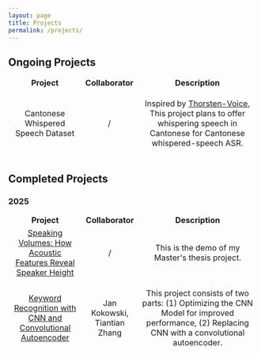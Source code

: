 ```yaml
---
layout: page
title: Projects
permalink: /projects/
---
```


## Ongoing Projects

<table style="width: 100%; border-collapse: collapse; border-style: hidden;" border="1">
<tbody>
<tr style="height: 18px;">
<td style="width: 30%; border-style: hidden; text-align: center;"><strong>Project</strong></td>
<td style="width: 20%; border-style: hidden; text-align: center;"><strong>Collaborator</strong></td>
<td style="width: 50%; border-style: hidden; text-align: center;"><strong>Description</strong></td>
</tr>
<tr style="height: 18px;">
<td style="width: 30%; border-style: hidden; text-align: center;">Cantonese Whispered Speech Dataset</td>
<td style="width: 20%; border-style: hidden; text-align: center;">
<p>/</p>
</td>
<td style="width: 50%; border-style: hidden; text-align: center;">
<p>Inspired by <a href="https://www.thorsten-voice.de/en/" target="_blank">Thorsten-Voice</a>, This project plans to offer whispering speech in Cantonese for Cantonese whispered-speech ASR.</p>
</td>
</tr>
</tbody>
</table>



## Completed Projects

### 2025

<table style="width: 100%; border-collapse: collapse; border-style: hidden;" border="1">
<tbody>
<tr style="height: 18px;">
<td style="width: 30%; border-style: hidden; text-align: center;"><strong>Project</strong></td>
<td style="width: 20%; border-style: hidden; text-align: center;"><strong>Collaborator</strong></td>
<td style="width: 50%; border-style: hidden; text-align: center;"><strong>Description</strong></td>
</tr>
<tr style="height: 18px;">
<td style="width: 30%; border-style: hidden; text-align: center;"><a href="https://github.com/stellasiu/2025thesisdemo" target="_blank">Speaking Volumes: How Acoustic Features Reveal Speaker Height</a></td>
<td style="width: 20%; border-style: hidden; text-align: center;">
<p>/</p>
</td>
<td style="width: 50%; border-style: hidden; text-align: center;">
<p>This is the demo of my Master's thesis project. </p>
</td>
</tr>
<tr style="height: 18px;">
<td style="width: 30%; border-style: hidden; text-align: center;"><a href="https://github.com/j-koko/keyword_recognition" target="_blank">Keyword Recognition with CNN and Convolutional Autoencoder</a></td>
<td style="width: 20%; border-style: hidden; text-align: center;">
<p>Jan Kokowski, Tiantian Zhang</p>
</td>
<td style="width: 50%; border-style: hidden; text-align: center;">
<p>This project consists of two parts: (1) Optimizing the CNN Model for improved performance, (2) Replacing CNN with a convolutional autoencoder. </p>
</td>
</tr>
</tbody>
</table>
